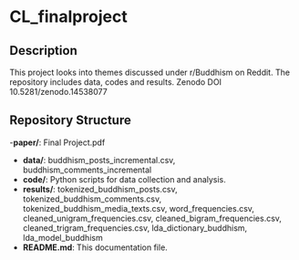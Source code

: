 # CL_finalproject

## Description
This project looks into themes discussed under r/Buddhism on Reddit. The repository includes data, codes and results.
Zenodo DOI 10.5281/zenodo.14538077

## Repository Structure
-**paper/**: Final Project.pdf
- **data/**: buddhism_posts_incremental.csv, buddhism_comments_incremental
- **code/**: Python scripts for data collection and analysis.
- **results/**: tokenized_buddhism_posts.csv, tokenized_buddhism_comments.csv, tokenized_buddhism_media_texts.csv, word_frequencies.csv, cleaned_unigram_frequencies.csv, cleaned_bigram_frequencies.csv, cleaned_trigram_frequencies.csv, lda_dictionary_buddhism, lda_model_buddhism
- **README.md**: This documentation file.
  
